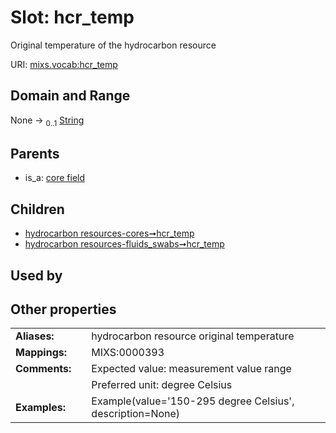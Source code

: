 
# Slot: hcr_temp


Original temperature of the hydrocarbon resource

URI: [mixs.vocab:hcr_temp](https://w3id.org/mixs/vocab/hcr_temp)


## Domain and Range

None &#8594;  <sub>0..1</sub> [String](types/String.md)

## Parents

 *  is_a: [core field](core_field.md)

## Children

 *  [hydrocarbon resources-cores➞hcr_temp](hydrocarbon_resources_cores_hcr_temp.md)
 *  [hydrocarbon resources-fluids_swabs➞hcr_temp](hydrocarbon_resources_fluids_swabs_hcr_temp.md)

## Used by


## Other properties

|  |  |  |
| --- | --- | --- |
| **Aliases:** | | hydrocarbon resource original temperature |
| **Mappings:** | | MIXS:0000393 |
| **Comments:** | | Expected value: measurement value range |
|  | | Preferred unit: degree Celsius |
| **Examples:** | | Example(value='150-295 degree Celsius', description=None) |

